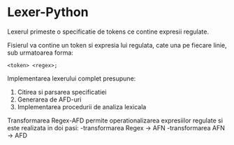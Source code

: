 # Lexer-Python

Lexerul primeste o specificatie de tokens ce contine expresii regulate.

Fisierul va contine un token si expresia lui regulata, cate una pe fiecare linie, sub urmatoarea forma:
```
<token> <regex>;
```

Implementarea lexerului complet presupune:
1. Citirea si parsarea specificatiei
2. Generarea de AFD-uri
3. Implementarea procedurii de analiza lexicala

Transformarea Regex-AFD permite operationalizarea expresiilor regulate si este realizata in doi pasi:
-transformarea Regex → AFN
-transformarea AFN → AFD
